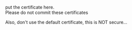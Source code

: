 put the certificate here.  
Please do not commit these certificates

Also, don't use the default certificate, this is NOT secure...
